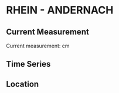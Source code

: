 # RHEIN - ANDERNACH

## Current Measurement

Current measurement: <Value topic="rivers/pegel-online/RHEIN/ANDERNACH/measurementValue"/> cm

## Time Series

<TimeSeries topic="rivers/pegel-online/RHEIN/ANDERNACH/measurementValue" period="week" />

## Location

<WorldMap>
  <Marker lat="50.443390191596244" lon="7.392055788752453" labelTopic="rivers/pegel-online/RHEIN/ANDERNACH" />
</WorldMap>
